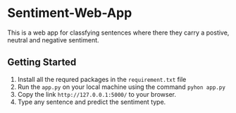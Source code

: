 # Sentiment-Web-App
This is a web app for classfying sentences where there they carry a postive, neutral and negative sentiment.

## Getting Started
1. Install all the requred packages in the `requirement.txt` file
2. Run the `app.py` on your local machine  using the command `pyhon app.py`
3. Copy the link `http://127.0.0.1:5000/` to your browser. 
4. Type any sentence and predict the sentiment type.

